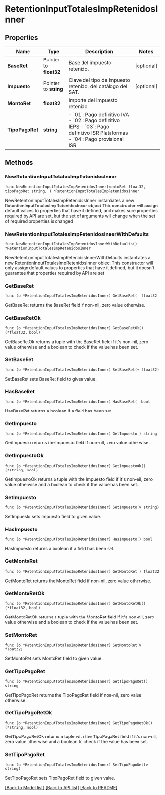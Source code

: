 # RetentionInputTotalesImpRetenidosInner

## Properties

Name | Type | Description | Notes
------------ | ------------- | ------------- | -------------
**BaseRet** | Pointer to **float32** | Base del impuesto retenido. | [optional] 
**Impuesto** | Pointer to **string** | Clave del tipo de impuesto retenido, del catálogo del SAT. | [optional] 
**MontoRet** | **float32** | Importe del impuesto retenido | 
**TipoPagoRet** | **string** | - &#x60;01&#x60;: Pago definitivo IVA - &#x60;02&#x60;: Pago definitivo IEPS - &#x60;03&#x60;: Pago definitivo ISR Plataformas - &#x60;04&#x60;: Pago provisional ISR  | 

## Methods

### NewRetentionInputTotalesImpRetenidosInner

`func NewRetentionInputTotalesImpRetenidosInner(montoRet float32, tipoPagoRet string, ) *RetentionInputTotalesImpRetenidosInner`

NewRetentionInputTotalesImpRetenidosInner instantiates a new RetentionInputTotalesImpRetenidosInner object
This constructor will assign default values to properties that have it defined,
and makes sure properties required by API are set, but the set of arguments
will change when the set of required properties is changed

### NewRetentionInputTotalesImpRetenidosInnerWithDefaults

`func NewRetentionInputTotalesImpRetenidosInnerWithDefaults() *RetentionInputTotalesImpRetenidosInner`

NewRetentionInputTotalesImpRetenidosInnerWithDefaults instantiates a new RetentionInputTotalesImpRetenidosInner object
This constructor will only assign default values to properties that have it defined,
but it doesn't guarantee that properties required by API are set

### GetBaseRet

`func (o *RetentionInputTotalesImpRetenidosInner) GetBaseRet() float32`

GetBaseRet returns the BaseRet field if non-nil, zero value otherwise.

### GetBaseRetOk

`func (o *RetentionInputTotalesImpRetenidosInner) GetBaseRetOk() (*float32, bool)`

GetBaseRetOk returns a tuple with the BaseRet field if it's non-nil, zero value otherwise
and a boolean to check if the value has been set.

### SetBaseRet

`func (o *RetentionInputTotalesImpRetenidosInner) SetBaseRet(v float32)`

SetBaseRet sets BaseRet field to given value.

### HasBaseRet

`func (o *RetentionInputTotalesImpRetenidosInner) HasBaseRet() bool`

HasBaseRet returns a boolean if a field has been set.

### GetImpuesto

`func (o *RetentionInputTotalesImpRetenidosInner) GetImpuesto() string`

GetImpuesto returns the Impuesto field if non-nil, zero value otherwise.

### GetImpuestoOk

`func (o *RetentionInputTotalesImpRetenidosInner) GetImpuestoOk() (*string, bool)`

GetImpuestoOk returns a tuple with the Impuesto field if it's non-nil, zero value otherwise
and a boolean to check if the value has been set.

### SetImpuesto

`func (o *RetentionInputTotalesImpRetenidosInner) SetImpuesto(v string)`

SetImpuesto sets Impuesto field to given value.

### HasImpuesto

`func (o *RetentionInputTotalesImpRetenidosInner) HasImpuesto() bool`

HasImpuesto returns a boolean if a field has been set.

### GetMontoRet

`func (o *RetentionInputTotalesImpRetenidosInner) GetMontoRet() float32`

GetMontoRet returns the MontoRet field if non-nil, zero value otherwise.

### GetMontoRetOk

`func (o *RetentionInputTotalesImpRetenidosInner) GetMontoRetOk() (*float32, bool)`

GetMontoRetOk returns a tuple with the MontoRet field if it's non-nil, zero value otherwise
and a boolean to check if the value has been set.

### SetMontoRet

`func (o *RetentionInputTotalesImpRetenidosInner) SetMontoRet(v float32)`

SetMontoRet sets MontoRet field to given value.


### GetTipoPagoRet

`func (o *RetentionInputTotalesImpRetenidosInner) GetTipoPagoRet() string`

GetTipoPagoRet returns the TipoPagoRet field if non-nil, zero value otherwise.

### GetTipoPagoRetOk

`func (o *RetentionInputTotalesImpRetenidosInner) GetTipoPagoRetOk() (*string, bool)`

GetTipoPagoRetOk returns a tuple with the TipoPagoRet field if it's non-nil, zero value otherwise
and a boolean to check if the value has been set.

### SetTipoPagoRet

`func (o *RetentionInputTotalesImpRetenidosInner) SetTipoPagoRet(v string)`

SetTipoPagoRet sets TipoPagoRet field to given value.



[[Back to Model list]](../README.md#documentation-for-models) [[Back to API list]](../README.md#documentation-for-api-endpoints) [[Back to README]](../README.md)


